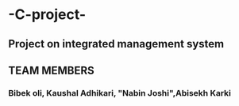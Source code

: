  # -C-project-
<h2> Project on integrated management system <h2>
   TEAM MEMBERS
<h3> Bibek oli, Kaushal Adhikari, "Nabin Joshi",Abisekh Karki <h3>
